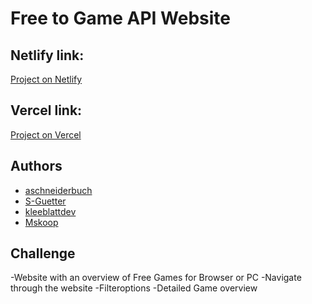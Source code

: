 <h1>Free to Game API Website </h1>

<h2>Netlify link: </h2>
<a href="https://comfy-sable-3604c1.netlify.app" target="_blank">Project on Netlify</a>
<h2>Vercel link: </h2>
<a href="https://project-free2game.vercel.app" target="_blank">Project on Vercel</a>

</hr>

<h2>Authors</h2>

- <a href="https://github.com/aschneiderbuch" target="_blank">aschneiderbuch</a>
- <a href="https://github.com/S-Guettner" target="_blank">S-Guetter</a>
- <a href="https://github.com/kleeblattdev" target="_blank">kleeblattdev</a>
- <a href="https://github.com/Mskoop" target="_blank">Mskoop</a>

</hr>

<h2>Challenge</h2>

-Website with an overview of Free Games for Browser or PC
-Navigate through the website
-Filteroptions
-Detailed Game overview